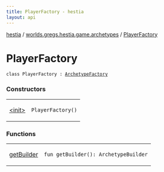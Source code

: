 ```yaml
---
title: PlayerFactory - hestia
layout: api
---
```


<div class='api-docs-breadcrumbs'><a href="../../index.html">hestia</a> / <a href="../index.html">worlds.gregs.hestia.game.archetypes</a> / <a href="./index.html">PlayerFactory</a></div>

# PlayerFactory

<div class="signature"><code><span class="keyword">class </span><span class="identifier">PlayerFactory</span>&nbsp;<span class="symbol">:</span>&nbsp;<a href="../-archetype-factory/index.html"><span class="identifier">ArchetypeFactory</span></a></code></div>

### Constructors

<table class="api-docs-table">
<tbody>
<tr>
<td markdown="1">

<a href="-init-.html">&lt;init&gt;</a>


</td>
<td markdown="1">
<div class="signature"><code><span class="identifier">PlayerFactory</span><span class="symbol">(</span><span class="symbol">)</span></code></div>

</td>
</tr>
</tbody>
</table>

### Functions

<table class="api-docs-table">
<tbody>
<tr>
<td markdown="1">

<a href="get-builder.html">getBuilder</a>


</td>
<td markdown="1">
<div class="signature"><code><span class="keyword">fun </span><span class="identifier">getBuilder</span><span class="symbol">(</span><span class="symbol">)</span><span class="symbol">: </span><span class="identifier">ArchetypeBuilder</span></code></div>

</td>
</tr>
</tbody>
</table>
